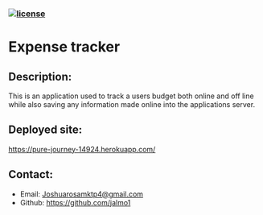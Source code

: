 ### [![license](https://img.shields.io/badge/license-DoWhatTheF*ckYouWantToPublicLicense-blueviolet)](https://shields.io)


  # Expense tracker

  ## Description:
  This is an application used to track a users budget both online and off line while also saving any information made online into the applications server. 
  
  ## Deployed site:
  https://pure-journey-14924.herokuapp.com/
  

  ## Contact:
   - Email: Joshuarosamktp4@gmail.com
   - Github: https://github.com/jalmo1
